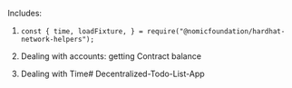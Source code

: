 Includes:
1. `const {
  time,
  loadFixture,
} = require("@nomicfoundation/hardhat-network-helpers");`

2. Dealing with accounts: getting Contract balance

3. Dealing with Time#   D e c e n t r a l i z e d - T o d o - L i s t - A p p 
 
 